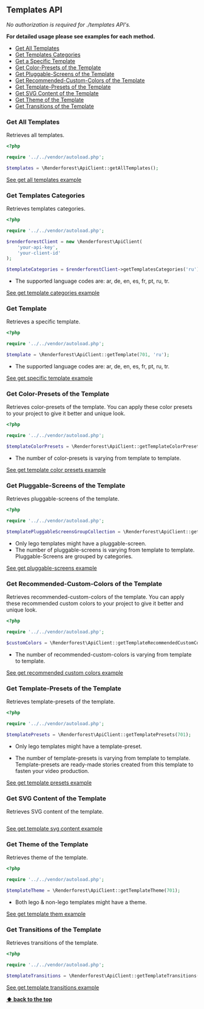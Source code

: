 ## Templates API

_No authorization is required for ./templates API's._

**For detailed usage please see examples for each method.**

  - [Get All Templates](#get-all-templates)
  - [Get Templates Categories](#get-templates-categories)
  - [Get a Specific Template](#get-a-specific-template)
  - [Get Color-Presets of the Template](#get-color-presets-of-the-template)
  - [Get Pluggable-Screens of the Template](#get-pluggable-screens-of-the-template)
  - [Get Recommended-Custom-Colors of the Template](#get-recommended-custom-colors-of-the-template)
  - [Get Template-Presets of the Template](#get-template-presets-of-the-template)
  - [Get SVG Content of the Template](#get-svg-content-of-the-template)
  - [Get Theme of the Template](#get-theme-of-the-template)
  - [Get Transitions of the Template](#get-transitions-of-the-template)

### Get All Templates

Retrieves all templates.
```php
<?php

require '../../vendor/autoload.php';

$templates = \Renderforest\ApiClient::getAllTemplates();
```
[See get all templates example](/examples/templates/get-all-templates.php)


### Get Templates Categories

Retrieves templates categories.

```php
<?php

require '../../vendor/autoload.php';

$renderforestClient = new \Renderforest\ApiClient(
    'your-api-key',
    'your-client-id'
);

$templateCategories = $renderforestClient->getTemplatesCategories('ru');
```
- The supported language codes are: ar, de, en, es, fr, pt, ru, tr.

[See get template categories example](/examples/templates/get-templates-categories.php)


### Get Template

Retrieves a specific template.

```php
<?php

require '../../vendor/autoload.php';

$template = \Renderforest\ApiClient::getTemplate(701, 'ru');
```

- The supported language codes are: ar, de, en, es, fr, pt, ru, tr.

[See get specific template example](/examples/templates/get-template.php)


### Get Color-Presets of the Template

Retrieves color-presets of the template.
You can apply these color presets to your project to give it better and unique look.
```php
<?php

require '../../vendor/autoload.php';

$templateColorPresets = \Renderforest\ApiClient::getTemplateColorPresets(701);
```

- The number of color-presets is varying from template to template.

[See get template color presets example](/examples/templates/get-template-color-presets.php)


### Get Pluggable-Screens of the Template

Retrieves pluggable-screens of the template.
```php
<?php

require '../../vendor/autoload.php';

$templatePluggableScreensGroupCollection = \Renderforest\ApiClient::getTemplatePluggableScreens(701);
```

- Only lego templates might have a pluggable-screen. 
- The number of pluggable-screens is varying from template to template.
  Pluggable-Screens are grouped by categories.

[See get pluggable-screens example](/examples/templates/get-template-pluggable-screens.php)


### Get Recommended-Custom-Colors of the Template

Retrieves recommended-custom-colors of the template.
You can apply these recommended custom colors to your project to give it better and unique look.
```php
<?php

require '../../vendor/autoload.php';

$customColors = \Renderforest\ApiClient::getTemplateRecommendedCustomColors(701);
```
- The number of recommended-custom-colors is varying from template to template.

[See get recommended custom colors example](/examples/templates/get-template-recommended-custom-colors.php)


### Get Template-Presets of the Template

Retrieves template-presets of the template.
```php
<?php

require '../../vendor/autoload.php';

$templatePresets = \Renderforest\ApiClient::getTemplatePresets(701);
```

- Only lego templates might have a template-preset.

- The number of template-presets is varying from template to template.
Template-presets are ready-made stories created from this template to fasten your video production.

[See get template presets example](/examples/templates/get-template-presets.php)


### Get SVG Content of the Template

Retrieves SVG content of the template.

```php

```

[See get template svg content example](/examples/templates/get-template-svg-content.php)


### Get Theme of the Template

Retrieves theme of the template.

```php
<?php

require '../../vendor/autoload.php';

$templateTheme = \Renderforest\ApiClient::getTemplateTheme(701);
```

- Both lego & non-lego templates might have a theme.

[See get template them example](/examples/templates/get-template-theme.php)



### Get Transitions of the Template

Retrieves transitions of the template.

```php
<?php

require '../../vendor/autoload.php';

$templateTransitions = \Renderforest\ApiClient::getTemplateTransitions(701);
```

[See get template transitions example](/examples/templates/get-template-transitions.php)

**[⬆ back to the top](#templates-api)**

